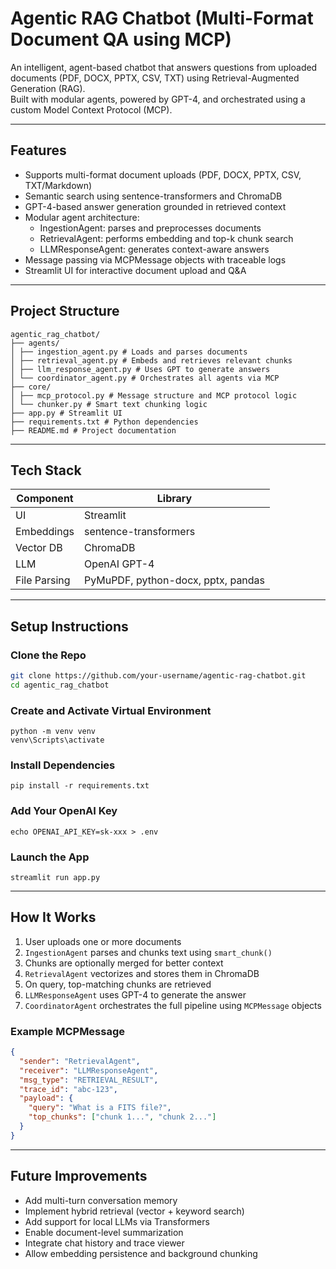 # Agentic RAG Chatbot (Multi-Format Document QA using MCP)

An intelligent, agent-based chatbot that answers questions from uploaded documents (PDF, DOCX, PPTX, CSV, TXT) using Retrieval-Augmented Generation (RAG).  
Built with modular agents, powered by GPT-4, and orchestrated using a custom Model Context Protocol (MCP).

---

## Features

- Supports multi-format document uploads (PDF, DOCX, PPTX, CSV, TXT/Markdown)
- Semantic search using sentence-transformers and ChromaDB
- GPT-4-based answer generation grounded in retrieved context
- Modular agent architecture:
  - IngestionAgent: parses and preprocesses documents
  - RetrievalAgent: performs embedding and top-k chunk search
  - LLMResponseAgent: generates context-aware answers
- Message passing via MCPMessage objects with traceable logs
- Streamlit UI for interactive document upload and Q&A

---

## Project Structure
```
agentic_rag_chatbot/
├── agents/
│ ├── ingestion_agent.py # Loads and parses documents
│ ├── retrieval_agent.py # Embeds and retrieves relevant chunks
│ ├── llm_response_agent.py # Uses GPT to generate answers
│ └── coordinator_agent.py # Orchestrates all agents via MCP
├── core/
│ ├── mcp_protocol.py # Message structure and MCP protocol logic
│ └── chunker.py # Smart text chunking logic
├── app.py # Streamlit UI
├── requirements.txt # Python dependencies
├── README.md # Project documentation

```
---

## Tech Stack

| Component     | Library                      |
|---------------|------------------------------|
| UI            | Streamlit                    |
| Embeddings    | sentence-transformers        |
| Vector DB     | ChromaDB                     |
| LLM           | OpenAI GPT-4                 |
| File Parsing  | PyMuPDF, python-docx, pptx, pandas |

---

## Setup Instructions
### Clone the Repo

```bash
git clone https://github.com/your-username/agentic-rag-chatbot.git
cd agentic_rag_chatbot
```

### Create and Activate Virtual Environment
```
python -m venv venv
venv\Scripts\activate
```

### Install Dependencies
```
pip install -r requirements.txt
```

### Add Your OpenAI Key
```
echo OPENAI_API_KEY=sk-xxx > .env
```

### Launch the App
```
streamlit run app.py
```
---
## How It Works

1. User uploads one or more documents  
2. `IngestionAgent` parses and chunks text using `smart_chunk()`  
3. Chunks are optionally merged for better context  
4. `RetrievalAgent` vectorizes and stores them in ChromaDB  
5. On query, top-matching chunks are retrieved  
6. `LLMResponseAgent` uses GPT-4 to generate the answer  
7. `CoordinatorAgent` orchestrates the full pipeline using `MCPMessage` objects  

### Example MCPMessage

```json
{
  "sender": "RetrievalAgent",
  "receiver": "LLMResponseAgent",
  "msg_type": "RETRIEVAL_RESULT",
  "trace_id": "abc-123",
  "payload": {
    "query": "What is a FITS file?",
    "top_chunks": ["chunk 1...", "chunk 2..."]
  }
}
```
---
## Future Improvements

- Add multi-turn conversation memory  
- Implement hybrid retrieval (vector + keyword search)  
- Add support for local LLMs via Transformers  
- Enable document-level summarization  
- Integrate chat history and trace viewer  
- Allow embedding persistence and background chunking  
